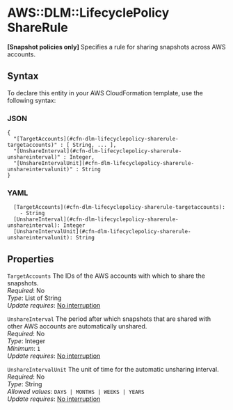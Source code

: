 # AWS::DLM::LifecyclePolicy ShareRule<a name="aws-properties-dlm-lifecyclepolicy-sharerule"></a>

**\[Snapshot policies only\]** Specifies a rule for sharing snapshots across AWS accounts\.

## Syntax<a name="aws-properties-dlm-lifecyclepolicy-sharerule-syntax"></a>

To declare this entity in your AWS CloudFormation template, use the following syntax:

### JSON<a name="aws-properties-dlm-lifecyclepolicy-sharerule-syntax.json"></a>

```
{
  "[TargetAccounts](#cfn-dlm-lifecyclepolicy-sharerule-targetaccounts)" : [ String, ... ],
  "[UnshareInterval](#cfn-dlm-lifecyclepolicy-sharerule-unshareinterval)" : Integer,
  "[UnshareIntervalUnit](#cfn-dlm-lifecyclepolicy-sharerule-unshareintervalunit)" : String
}
```

### YAML<a name="aws-properties-dlm-lifecyclepolicy-sharerule-syntax.yaml"></a>

```
  [TargetAccounts](#cfn-dlm-lifecyclepolicy-sharerule-targetaccounts):
    - String
  [UnshareInterval](#cfn-dlm-lifecyclepolicy-sharerule-unshareinterval): Integer
  [UnshareIntervalUnit](#cfn-dlm-lifecyclepolicy-sharerule-unshareintervalunit): String
```

## Properties<a name="aws-properties-dlm-lifecyclepolicy-sharerule-properties"></a>

`TargetAccounts` <a name="cfn-dlm-lifecyclepolicy-sharerule-targetaccounts"></a>
The IDs of the AWS accounts with which to share the snapshots\.  
_Required_: No  
_Type_: List of String  
_Update requires_: [No interruption](https://docs.aws.amazon.com/AWSCloudFormation/latest/UserGuide/using-cfn-updating-stacks-update-behaviors.html#update-no-interrupt)

`UnshareInterval` <a name="cfn-dlm-lifecyclepolicy-sharerule-unshareinterval"></a>
The period after which snapshots that are shared with other AWS accounts are automatically unshared\.  
_Required_: No  
_Type_: Integer  
_Minimum_: `1`  
_Update requires_: [No interruption](https://docs.aws.amazon.com/AWSCloudFormation/latest/UserGuide/using-cfn-updating-stacks-update-behaviors.html#update-no-interrupt)

`UnshareIntervalUnit` <a name="cfn-dlm-lifecyclepolicy-sharerule-unshareintervalunit"></a>
The unit of time for the automatic unsharing interval\.  
_Required_: No  
_Type_: String  
_Allowed values_: `DAYS | MONTHS | WEEKS | YEARS`  
_Update requires_: [No interruption](https://docs.aws.amazon.com/AWSCloudFormation/latest/UserGuide/using-cfn-updating-stacks-update-behaviors.html#update-no-interrupt)
